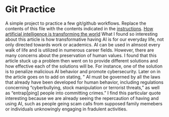 # Git Practice
A simple project to practice a few git/github workflows.  Replace the contents of this file with the contents indicated in the [instructions](./instructions.md).
[How artificial intelligence is transforming the world](https://www.brookings.edu/articles/how-artificial-intelligence-is-transforming-the-world/)
What I found so interesting about this article is how transformative having AI is for our everyday life, not only directed towards work or academics. AI can be used in almsost every 
walk of life and is utilized in numerous career fields. However, there are many concerns about the preservation of human values. I found that this article stuck up a problem then went on to provide different solutions and how effective each of the solutions will be. For instance, one of the solution is to penalize malicious AI behavior and promote cybersecurity. Later on in the article goes on to add on stating, " AI must be governed by all the laws that already have been developed for human behavior, including regulations concerning “cyberbullying, stock manipulation or terrorist threats,” as well as “entrap[ping] people into committing crimes.” I find this particular quote interesting because we are already seeing the repercaution of having and using AI, such as people geing scam calls from supposed family memebers or individuals unknowingly engaging in fradulent activities. 
